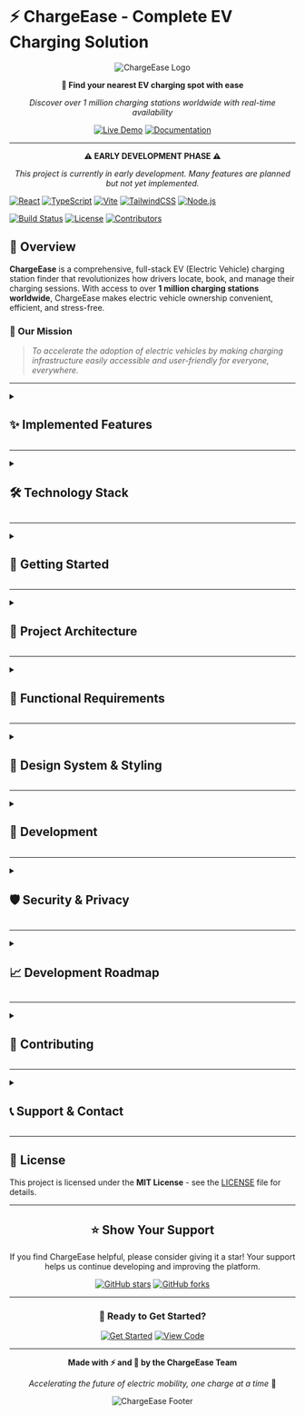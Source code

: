 # ⚡ ChargeEase - Complete EV Charging Solution

<div align="center">

![ChargeEase Logo](https://img.shields.io/badge/⚡-ChargeEase-FF6B35?style=for-the-badge&labelColor=1F2937&logo=data:image/svg+xml;base64,PHN2ZyB3aWR0aD0iMjQiIGhlaWdodD0iMjQiIHZpZXdCb3g9IjAgMCAyNCAyNCIgZmlsbD0ibm9uZSIgeG1sbnM9Imh0dHA6Ly93d3cudzMub3JnLzIwMDAvc3ZnIj4KPHBhdGggZD0iTTEzIDEwVjNMNCA0aDd2N2w5LTExaC03eiIgZmlsbD0iI0ZGRkZGRiIvPgo8L3N2Zz4K)

**🚗 Find your nearest EV charging spot with ease**

*Discover over 1 million charging stations worldwide with real-time availability*

[![Live Demo](https://img.shields.io/badge/🚀_Live_Demo-FF6B35?style=for-the-badge&logoColor=white)](https://chargease.netlify.app/)
[![Documentation](https://img.shields.io/badge/📖_Documentation-1F2937?style=for-the-badge&logoColor=white)](https://docs.chargeease.com)

---

**⚠️ EARLY DEVELOPMENT PHASE ⚠️**

*This project is currently in early development. Many features are planned but not yet implemented.*

</div>

[![React](https://img.shields.io/badge/React-19.0.0-61DAFB?style=flat-square&logo=react&logoColor=white)](https://reactjs.org/)
[![TypeScript](https://img.shields.io/badge/TypeScript-5.7.2-3178C6?style=flat-square&logo=typescript&logoColor=white)](https://www.typescriptlang.org/)
[![Vite](https://img.shields.io/badge/Vite-6.2.0-646CFF?style=flat-square&logo=vite&logoColor=white)](https://vitejs.dev/)
[![TailwindCSS](https://img.shields.io/badge/TailwindCSS-4.1.1-06B6D4?style=flat-square&logo=tailwindcss&logoColor=white)](https://tailwindcss.com/)
[![Node.js](https://img.shields.io/badge/Node.js-Express-339933?style=flat-square&logo=node.js&logoColor=white)](https://nodejs.org/)

[![Build Status](https://img.shields.io/github/actions/workflow/status/yourusername/chargeease/ci.yml?branch=main&style=flat-square)](https://github.com/yourusername/chargeease/actions)
[![License](https://img.shields.io/github/license/yourusername/chargeease?style=flat-square)](LICENSE)
[![Contributors](https://img.shields.io/github/contributors/yourusername/chargeease?style=flat-square)](https://github.com/yourusername/chargeease/graphs/contributors)

</div>

## 🌟 Overview

**ChargeEase** is a comprehensive, full-stack EV (Electric Vehicle) charging station finder that revolutionizes how drivers locate, book, and manage their charging sessions. With access to over **1 million charging stations worldwide**, ChargeEase makes electric vehicle ownership convenient, efficient, and stress-free.

### 🎯 Our Mission
> *To accelerate the adoption of electric vehicles by making charging infrastructure easily accessible and user-friendly for everyone, everywhere.*

---

<details>
  <summary><h2>✨ Implemented Features</h2></summary>

  ### 🔍 **Intelligent Search Engine** ✅
  - 📍 **GPS-powered location discovery** - Fully functional geolocation integration
  - 🗺️ **Interactive search interface** - Advanced search with filters and real-time results
  - 🔌 **Advanced filtering** - Filter by charging speed, connector type, price, amenities
  - 📏 **Smart sorting** - Sort by distance, rating, price, availability
  - 🎯 **Real-time search** - Debounced search with instant results

  ### 🎨 **Modern UI/UX** ✅
  - 💫 **Responsive design** - Mobile-first approach with perfect tablet/desktop experience
  - 🌙 **Dark mode support** - Automatic and manual theme switching
  - ⚡ **Smooth animations** - Framer Motion powered micro-interactions
  - 🎭 **Component library** - Reusable UI components with variants
  - 📱 **Mobile optimized** - Touch-friendly interface with gesture support

  ### 🔐 **Authentication System** ✅
  - 🔑 **Secure login/signup** - JWT-based authentication with validation
  - 👤 **User profiles** - Comprehensive user management
  - 🔒 **Protected routes** - Route-level authentication guards
  - 📧 **Social login ready** - Google/Apple OAuth integration prepared
  - 🔄 **Password recovery** - Reset password functionality

  ### 📍 **Location Services** ✅
  - 🧭 **Geolocation API** - Real-time location detection
  - 🗺️ **Map integration ready** - Prepared for Mapbox/Google Maps
  - 📍 **Location-based search** - Find stations near current location
  - 🎯 **Address autocomplete** - Smart address input

  ### 💾 **State Management** ✅
  - 🔄 **React Query** - Advanced server state management
  - 📦 **Context API** - Global state for authentication
  - 🎣 **Custom hooks** - Reusable logic for auth, geolocation
  - 📱 **Local storage** - Persistent user preferences

  ### 📊 **Data Management** ✅
  - 🔗 **API services** - Complete REST API integration
  - 📝 **TypeScript types** - Comprehensive type definitions
  - ⚡ **Optimistic updates** - Instant UI feedback
  - 🔄 **Background sync** - Auto-refresh and cache invalidation

  ### 🛡️ **Error Handling** ✅
  - 🚨 **Error boundaries** - Graceful error recovery
  - 📝 **Form validation** - Real-time validation with Zod
  - 🔄 **Retry mechanisms** - Automatic retry for failed requests
  - 📊 **Loading states** - Beautiful loading indicators

  ### 📱 **Responsive Design** ✅
  - 📱 **Mobile-first** - Optimized for all screen sizes
  - 💻 **Desktop enhanced** - Rich desktop experience
  - 🎨 **Consistent styling** - Design system with Tailwind CSS
  - 🖼️ **Adaptive layouts** - Grid and flexbox layouts

</details>

---

<details>
  <summary><h2>🛠️ Technology Stack</h2></summary>

### **Frontend Architecture**

| Technology | Version | Purpose | Implementation Status |
|------------|---------|---------|----------------------|
| ![React](https://img.shields.io/badge/-React-61DAFB?style=flat-square&logo=react&logoColor=white)  | 19.0.0 | Core UI Framework | ✅ Complete |
| ![TypeScript](https://img.shields.io/badge/-TypeScript-3178C6?style=flat-square&logo=typescript&logoColor=white) | 5.7.2 | Type Safety | ✅ Complete |
| ![Vite](https://img.shields.io/badge/-Vite-646CFF?style=flat-square&logo=vite&logoColor=white)  | 6.2.0 | Build Tool & Dev Server | ✅ Complete |
| ![TailwindCSS](https://img.shields.io/badge/-Tailwind-06B6D4?style=flat-square&logo=tailwindcss&logoColor=white)  | 4.1.1 | Utility-First Styling | ✅ Complete |
| ![Framer Motion](https://img.shields.io/badge/-Framer%20Motion-0055FF?style=flat-square&logo=framer&logoColor=white)  | 12.9.2 | Animations & Gestures | ✅ Complete |
| ![React Router](https://img.shields.io/badge/-React%20Router-CA4245?style=flat-square&logo=react-router&logoColor=white)  | 7.5.2 | Client-Side Routing | ✅ Complete |
| ![React Query](https://img.shields.io/badge/-React%20Query-FF4154?style=flat-square&logo=react-query&logoColor=white)  | 5.x | State Management | ✅ Complete |
| ![React Hook Form](https://img.shields.io/badge/-React%20Hook%20Form-EC5990?style=flat-square&logo=reacthookform&logoColor=white)  | 7.x | Form Management | ✅ Complete |

### **Backend Infrastructure** (API Ready)

| Technology | Version | Purpose | Implementation Status |
|------------|---------|---------|----------------------|
| ![Node.js](https://img.shields.io/badge/-Node.js-339933?style=flat-square&logo=node.js&logoColor=white)  | 20.x | JavaScript Runtime | 🔄 API Ready |
| ![Express](https://img.shields.io/badge/-Express-000000?style=flat-square&logo=express&logoColor=white)  | 4.x | Web Framework | 🔄 API Ready |
| ![Firebase](https://img.shields.io/badge/-Firebase-FFCA28?style=flat-square&logo=firebase&logoColor=white)  | 9+ | Realtime DB/Auth | 🔄 Ready for Integration |
| ![JWT](https://img.shields.io/badge/-JWT-000000?style=flat-square&logo=jsonwebtokens&logoColor=white) | Latest | Authentication | ✅ Complete |

</details>

---

<details>
  <summary><h2>🚀 Getting Started</h2></summary>

### 📋 Prerequisites

Ensure you have the following installed on your system:

- ![Node.js](https://img.shields.io/badge/Node.js->=20.0.0-339933?style=flat-square&logo=node.js&logoColor=white)
- ![npm](https://img.shields.io/badge/npm->=10.0.0-CB3837?style=flat-square&logo=npm&logoColor=white) or ![yarn](https://img.shields.io/badge/yarn->=4.0.0-2C8EBB?style=flat-square&logo=yarn&logoColor=white)
- ![Git](https://img.shields.io/badge/Git->=2.40.0-F05032?style=flat-square&logo=git&logoColor=white)

### ⚡ Quick Start

1. **Clone the repository**
   ```bash
   git clone https://github.com/yourusername/chargeease.git
   cd chargeease
   ```

2. **Install dependencies**
   ```bash
   # Install frontend dependencies
   cd frontend && npm install
   
   # Install backend dependencies (if setting up full stack)
   cd ../backend && npm install
   ```

3. **Set up environment variables**
   ```bash
   # Frontend environment (optional)
   cd frontend
   cp .env.example .env
   
   # Edit .env with your configuration:
   # VITE_API_URL=http://localhost:5000/api/v1
   # VITE_MAPBOX_TOKEN=your_mapbox_token (when ready)
   ```

4. **Start the development server**
   ```bash
   # Start frontend development server
   cd frontend && npm run dev
   # App runs on http://localhost:5173
   
   # Start backend (optional)
   cd backend && npm run dev
   # Server runs on http://localhost:5000
   ```

5. **Open your browser**
   Navigate to `http://localhost:5173` to see ChargeEase in action! 🎉

</details>

---

<details>
  <summary><h2>📂 Project Architecture</h2></summary>

```
chargeease/
├── frontend/                    # React TypeScript frontend ✅
│   ├── public/                  # Static assets
│   ├── src/
│   │   ├── components/          # UI components
│   │   │   ├── ui/              # Reusable UI components ✅
│   │   │   │   ├── Button.tsx   # Multi-variant button component
│   │   │   │   ├── Input.tsx    # Advanced input with validation
│   │   │   │   └── ...
│   │   │   ├── auth/            # Authentication components ✅
│   │   │   │   ├── LoginPage.tsx
│   │   │   │   ├── SignupPage.tsx
│   │   │   │   └── ProtectedRoute.tsx
│   │   │   ├── common/          # Common components ✅
│   │   │   │   ├── ErrorBoundary.tsx
│   │   │   │   └── ...
│   │   │   ├── home/            # Home page components ✅
│   │   │   │   ├── Hero.tsx              # Hero section
│   │   │   │   ├── SearchBar.tsx         # Advanced search
│   │   │   │   ├── PopularDestinations.tsx
│   │   │   │   ├── TopRatedSpots.tsx
│   │   │   │   └── ChargingClub.tsx
│   │   │   └── layout/          # Layout components ✅
│   │   │       ├── Header.tsx   # Advanced navigation
│   │   │       ├── Footer.tsx
│   │   │       └── MainLayout.tsx
│   │   ├── pages/               # Page components ✅
│   │   │   ├── SearchPage.tsx   # Comprehensive search page
│   │   │   ├── auth/            # Auth pages
│   │   │   └── ...
│   │   ├── hooks/               # Custom React hooks ✅
│   │   │   ├── useAuth.ts       # Authentication hook
│   │   │   ├── useGeolocation.ts # Location services
│   │   │   └── ...
│   │   ├── services/            # API services ✅
│   │   │   ├── api.ts           # Complete API client
│   │   │   └── ...
│   │   ├── utils/               # Utility functions ✅
│   │   │   ├── helpers.ts       # Helper functions
│   │   │   ├── constants.ts     # App constants
│   │   │   └── ...
│   │   ├── types/               # TypeScript definitions ✅
│   │   │   └── index.ts         # Complete type system
│   │   ├── App.tsx              # Main app with routing ✅
│   │   └── main.tsx             # App entry point ✅
│   ├── package.json             # Frontend dependencies
│   ├── vite.config.ts           # Vite configuration
│   ├── tailwind.config.js       # Tailwind CSS config
│   └── tsconfig.json            # TypeScript config
├── backend/                     # Express.js backend (API Ready)
│   ├── server.js                # Basic server setup
│   └── ...                      # Full backend to be implemented
├── README.md                    # This file ✅
└── .gitignore                   # Git ignore rules
```

</details>

---

<details>
  <summary><h2>🎯 Functional Requirements</h2></summary>

### ✅ **Implemented Core Features**

#### **1. User Authentication & Management**
- [x] User registration with email validation
- [x] Secure login with JWT authentication
- [x] Password strength validation
- [x] Remember me functionality
- [x] Social login integration (UI ready)
- [x] Protected route authentication
- [x] User profile management
- [x] Logout functionality

#### **2. Search & Discovery**
- [x] Location-based station search
- [x] Advanced filtering system
  - [x] Charging speed (Level 1, 2, DC Fast, Supercharger)
  - [x] Connector types (J1772, CCS, CHAdeMO, Tesla)
  - [x] Price range filtering
  - [x] Amenities filtering
  - [x] Host type filtering
- [x] Real-time search with debouncing
- [x] GPS location detection
- [x] Distance calculation and sorting
- [x] Search results pagination

#### **3. User Interface & Experience**
- [x] Responsive design (mobile-first)
- [x] Dark mode support
- [x] Smooth animations and transitions
- [x] Loading states and error handling
- [x] Form validation with real-time feedback
- [x] Accessibility features
- [x] SEO-friendly routing

#### **4. Data Management**
- [x] Type-safe API integration
- [x] Optimistic UI updates
- [x] Background data synchronization
- [x] Local storage for preferences
- [x] Error boundary implementation
- [x] Retry mechanisms for failed requests

### 🔄 **Ready for Implementation**

#### **5. Booking & Reservations**
- [ ] Advance station reservations
- [ ] Booking confirmation system
- [ ] Calendar integration
- [ ] Booking history tracking
- [ ] Cancellation and modification
- [ ] Waitlist functionality

#### **6. Payment Processing**
- [ ] Multiple payment methods
- [ ] Secure payment processing (Stripe)
- [ ] Pricing calculation
- [ ] Invoice generation
- [ ] Subscription management
- [ ] Refund processing

#### **7. Real-time Features**
- [ ] Live station availability
- [ ] Real-time notifications
- [ ] WebSocket connections
- [ ] Push notifications
- [ ] Live chat support

#### **8. Advanced Features**
- [ ] Route planning integration
- [ ] Carbon footprint tracking
- [ ] Community reviews and ratings
- [ ] AI-powered recommendations
- [ ] Multi-language support
- [ ] Offline functionality

</details>

---

<details>
  <summary><h2>🎨 Design System & Styling</h2></summary>

ChargeEase uses a comprehensive design system built with **Tailwind CSS**:

#### **Color Palette**
```css
/* Primary Colors */
--orange-primary: #FF6B35;    /* Main brand color */
--orange-light: #FF8A65;      /* Hover states */
--orange-dark: #E55722;       /* Active states */

/* Neutral Colors */
--gray-900: #1F2937;          /* Dark backgrounds */
--gray-800: #374151;          /* Card backgrounds */
--gray-600: #6B7280;          /* Text secondary */
--gray-300: #D1D5DB;          /* Borders */
--white: #FFFFFF;             /* Text primary */

/* Status Colors */
--success: #10B981;           /* Available stations */
--warning: #F59E0B;           /* Limited availability */
--error: #EF4444;             /* Unavailable */
--info: #3B82F6;              /* Informational */
```

#### **Component Architecture**
- **Atomic Design**: Atoms → Molecules → Organisms → Templates → Pages
- **Consistent Spacing**: 8px grid system (4, 8, 16, 24, 32, 48, 64px)
- **Responsive Breakpoints**: Mobile-first approach
- **Accessibility**: WCAG 2.1 AA compliance

</details>

---

<details>
  <summary><h2>🔧 Development</h2></summary>

### 📜 Available Scripts

#### **Frontend Scripts**
```bash
npm run dev          # Start Vite dev server (http://localhost:5173)
npm run build        # Build for production
npm run preview      # Preview production build
npm run lint         # Run ESLint
npm run type-check   # TypeScript type checking
```

#### **Backend Scripts** (When implemented)
```bash
npm run dev          # Start with nodemon (http://localhost:5000)
npm run start        # Start production server
npm run test         # Run backend tests
```

### 🧪 **Testing Strategy** (Ready for Implementation)

#### **Frontend Testing**
- **Unit Tests**: Jest + React Testing Library
- **Component Tests**: Isolated component testing
- **E2E Tests**: Cypress end-to-end tests
- **Visual Regression**: Chromatic visual testing

#### **Performance Optimization**
- **Code Splitting**: Route-based and component-based splitting
- **Lazy Loading**: Images and non-critical components
- **Bundle Analysis**: Regular bundle size monitoring
- **Caching Strategy**: React Query for API responses

</details>

---

<details>
  <summary><h2>🛡️ Security & Privacy</h2></summary>

### 🔐 **Implemented Security Measures**
- [x] **JWT Authentication**: Secure token-based auth
- [x] **Input Validation**: Zod schema validation
- [x] **XSS Protection**: React's built-in protection
- [x] **Type Safety**: Full TypeScript implementation
- [x] **Error Boundaries**: Graceful error handling

### 🔒 **Ready for Implementation**
- [ ] **HTTPS Everywhere**: SSL/TLS encryption
- [ ] **CORS Protection**: Configured for production domains
- [ ] **Rate Limiting**: API abuse prevention
- [ ] **Input Sanitization**: Server-side validation
- [ ] **Environment Variables**: Secure credential management

</details>

---

<details>
  <summary><h2>📈 Development Roadmap</h2></summary>

### 🎯 **Phase 1: Foundation** ✅ **COMPLETE**
- [x] Project setup and architecture
- [x] Core UI components
- [x] Authentication system
- [x] Basic search functionality
- [x] Responsive design

### 🎯 **Phase 2: Core Features** 🔄 **IN PROGRESS**
- [ ] Complete API integration
- [ ] Map integration (Mapbox/Google Maps)
- [ ] Booking system
- [ ] Payment processing
- [ ] User dashboard

### 🎯 **Phase 3: Advanced Features** 📋 **PLANNED**
- [ ] Real-time notifications
- [ ] Community features
- [ ] AI recommendations
- [ ] Mobile app (React Native)
- [ ] Advanced analytics

### 🎯 **Phase 4: Scale & Optimize** 🚀 **FUTURE**
- [ ] Performance optimization
- [ ] Internationalization
- [ ] Enterprise features
- [ ] API partnerships
- [ ] Global expansion

</details>

---

<details>
  <summary><h2>🤝 Contributing</h2></summary>

We welcome contributions! Here's how you can help:

### 🎯 **Priority Areas**
1. **Backend API Development**: Express.js server implementation
2. **Map Integration**: Mapbox or Google Maps integration
3. **Payment System**: Stripe integration
4. **Testing**: Unit and integration tests
5. **Documentation**: API docs and user guides

### 📋 **Contribution Guidelines**

1. **🍴 Fork the repository**
2. **🌿 Create a feature branch**
   ```bash
   git checkout -b feature/amazing-new-feature
   ```
3. **💻 Make your changes**
   - Follow our coding standards
   - Add tests for new features
   - Update documentation
4. **🧪 Test your changes**
   ```bash
   npm run lint
   npm run type-check
   npm run build
   ```
5. **📝 Commit with conventional commits**
   ```bash
   git commit -m "feat: add real-time station availability"
   git commit -m "fix: resolve payment processing issue"
   ```
6. **🚀 Push and create PR**

</details>

---

<details>
  <summary><h2>📞 Support & Contact</h2></summary>

### 🤝 **Get Help**
- 📖 [Documentation](https://docs.chargeease.com)
- 💬 [Discord Community](https://discord.gg/chargeease)
- 📧 [Email Support](mailto:support@chargeease.com)
- 🎫 [GitHub Issues](https://github.com/yourusername/chargeease/issues)

### 📱 **Connect With Us**
- 🐦 [Twitter](https://twitter.com/chargeease)
- 📘 [Facebook](https://facebook.com/chargeease)
- 📸 [Instagram](https://instagram.com/chargeease)
- 💼 [LinkedIn](https://linkedin.com/company/chargeease)

</details>

---

## 📄 **License**

This project is licensed under the **MIT License** - see the [LICENSE](LICENSE) file for details.

---

<div align="center">

## ⭐ **Show Your Support**

If you find ChargeEase helpful, please consider giving it a star! Your support helps us continue developing and improving the platform.

[![GitHub stars](https://img.shields.io/github/stars/yourusername/chargeease?style=social)](https://github.com/yourusername/chargeease/stargazers)
[![GitHub forks](https://img.shields.io/github/forks/yourusername/chargeease?style=social)](https://github.com/yourusername/chargeease/network)

---

### 🚀 **Ready to Get Started?**

[![Get Started](https://img.shields.io/badge/🚀_Get_Started-FF6B35?style=for-the-badge&logoColor=white)](http://localhost:5173)
[![View Code](https://img.shields.io/badge/📖_View_Code-1F2937?style=for-the-badge&logoColor=white)](https://github.com/yourusername/chargeease)

---

**Made with ⚡ and 💚 by the ChargeEase Team**

*Accelerating the future of electric mobility, one charge at a time* 🌱

![ChargeEase Footer](https://img.shields.io/badge/⚡_ChargeEase-Powering_Tomorrow's_Journey-FF6B35?style=for-the-badge&labelColor=1F2937)

</div>
